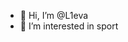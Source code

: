 - 👋 Hi, I’m @L1eva
- 👀 I’m interested in sport


<!---
L1eva/L1eva is a ✨ special ✨ repository because its `README.md` (this file) appears on your GitHub profile.
You can click the Preview link to take a look at your changes.
--->
